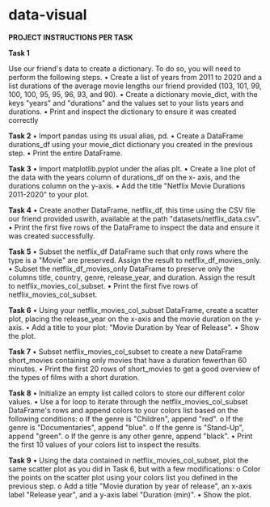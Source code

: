 # data-visual
**PROJECT INSTRUCTIONS PER TASK**

**Task 1**

Use our friend's data to create a dictionary. To do so, you will need to perform the following
steps.
• Create a list of years from 2011 to 2020 and a list durations of the average movie lengths our friend provided (103, 101, 99, 100, 100, 95, 95, 96, 93, and 90).
• Create a dictionary movie_dict, with the keys "years" and "durations" and the values set to your lists years and durations.
• Print and inspect the dictionary to ensure it was created correctly

**Task 2**
• Import pandas using its usual alias, pd.
• Create a DataFrame durations_df using your movie_dict dictionary you created in the previous step.
• Print the entire DataFrame.

**Task 3**
• Import matplotlib.pyplot under the alias plt.
• Create a line plot of the data with the years column of durations_df on the x- axis, and the durations column on the y-axis.
• Add the title "Netflix Movie Durations 2011-2020" to your plot.

**Task 4**
• Create another DataFrame, netflix_df, this time using the CSV file our friend provided uswith, available at the path "datasets/netflix_data.csv".
• Print the first five rows of the DataFrame to inspect the data and ensure it was created successfully.

**Task 5**
• Subset the netflix_df DataFrame such that only rows where the type is a "Movie" are preserved. Assign the result to netflix_df_movies_only.
• Subset the netflix_df_movies_only DataFrame to preserve only the columns title, country, genre, release_year, and duration. Assign the result to  netflix_movies_col_subset.
• Print the first five rows of netflix_movies_col_subset.

**Task 6**
• Using your netflix_movies_col_subset DataFrame, create a scatter plot, placing  the release_year on the x-axis and the movie duration on the y-axis.
• Add a title to your plot: "Movie Duration by Year of Release".
• Show the plot.

**Task 7**
• Subset netflix_movies_col_subset to create a new DataFrame short_movies containing only movies that have a duration fewerthan 60 minutes.
• Print the first 20 rows of short_movies to get a good overview of the types of films with a short duration.

**Task 8**
• Initialize an empty list called colors to store our different color values.
• Use a for loop to iterate through the netflix_movies_col_subset DataFrame's rows and append colors to your colors list based on the following conditions:
o If the genre is "Children", append "red".
o If the genre is "Documentaries", append "blue".
o If the genre is "Stand-Up", append "green".
o If the genre is any other genre, append "black".
• Print the first 10 values of your colors list to inspect the results.

**Task 9**
• Using the data contained in netflix_movies_col_subset, plot the same scatter plot as you did in Task 6, but with a few modifications:
o Color the points on the scatter plot using your colors list you defined in the previous step.
o Add a title "Movie duration by year of release", an x-axis label "Release year", and a y-axis label "Duration (min)". 
• Show the plot.


